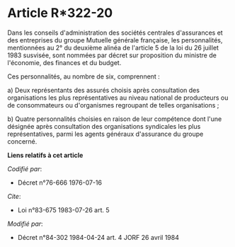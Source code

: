 # Article R*322-20

Dans les conseils d'administration des sociétés centrales d'assurances et des entreprises du groupe Mutuelle générale
française, les personnalités, mentionnées au 2° du deuxième alinéa de l'article 5 de la loi du 26 juillet 1983 susvisée, sont
nommées par décret sur proposition du ministre de l'économie, des finances et du budget.

Ces personnalités, au nombre de six, comprennent :

a) Deux représentants des assurés choisis après consultation des organisations les plus représentatives au niveau national de
producteurs ou de consommateurs ou d'organismes regroupant de telles organisations ;

b) Quatre personnalités choisies en raison de leur compétence dont l'une désignée après consultation des organisations
syndicales les plus représentatives, parmi les agents généraux d'assurance du groupe concerné.

**Liens relatifs à cet article**

_Codifié par_:

  - Décret n°76-666 1976-07-16

_Cite_:

  - Loi n°83-675 1983-07-26 art. 5

_Modifié par_:

  - Décret n°84-302 1984-04-24 art. 4 JORF 26 avril 1984
